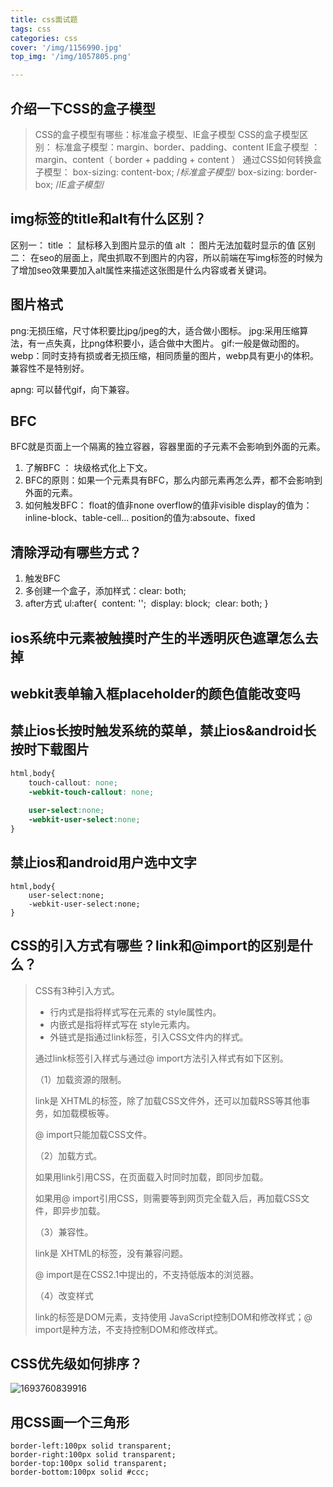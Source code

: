 ```yaml
---
title: css面试题
tags: css
categories: css
cover: '/img/1156990.jpg'
top_img: '/img/1057805.png'

---
```

## 介绍一下CSS的盒子模型

> CSS的盒子模型有哪些：标准盒子模型、IE盒子模型
> CSS的盒子模型区别：
>   标准盒子模型：margin、border、padding、content
>   IE盒子模型 ：margin、content（ border +  padding  + content ）
> 通过CSS如何转换盒子模型：
>   box-sizing: content-box;  /*标准盒子模型*/
>   box-sizing: border-box;   /*IE盒子模型*/

## img标签的title和alt有什么区别？

区别一：
  title ： 鼠标移入到图片显示的值
  alt   ： 图片无法加载时显示的值
区别二：
  在seo的层面上，爬虫抓取不到图片的内容，所以前端在写img标签的时候为了增加seo效果要加入alt属性来描述这张图是什么内容或者关键词。

## 图片格式

png:无损压缩，尺寸体积要比jpg/jpeg的大，适合做小图标。
jpg:采用压缩算法，有一点失真，比png体积要小，适合做中大图片。
gif:一般是做动图的。
webp：同时支持有损或者无损压缩，相同质量的图片，webp具有更小的体积。兼容性不是特别好。

apng: 可以替代gif，向下兼容。

## BFC

BFC就是页面上一个隔离的独立容器，容器里面的子元素不会影响到外面的元素。

1. 了解BFC ： 块级格式化上下文。
2. BFC的原则：如果一个元素具有BFC，那么内部元素再怎么弄，都不会影响到外面的元素。
3. 如何触发BFC：
   float的值非none
   overflow的值非visible
   display的值为：inline-block、table-cell...
   position的值为:absoute、fixed

## 清除浮动有哪些方式？

  1. 触发BFC
  2. 多创建一个盒子，添加样式：clear: both;
  3. after方式
    ul:after{
    ​		content: '';
    ​		display: block;
    ​		clear: both;
    }

## ios系统中元素被触摸时产生的半透明灰色遮罩怎么去掉

<style>
	a,button,input,textarea{
		-webkit-tap-highlight-color: rgba(0,0,0,0);
	}
</style>

## webkit表单输入框placeholder的颜色值能改变吗

<style type="text/css">
	input::-webkit-input-placeholder{
		color:red;
	}
</style>

## 禁止ios长按时触发系统的菜单，禁止ios&android长按时下载图片

```css
html,body{
	touch-callout: none;
	-webkit-touch-callout: none;
	
	user-select:none;
	-webkit-user-select:none;
}
```

## 禁止ios和android用户选中文字

```
html,body{
	user-select:none;
	-webkit-user-select:none;
}
```

## CSS的引入方式有哪些？link和@import的区别是什么？

> CSS有3种引入方式。
>
> - 行内式是指将样式写在元素的 style属性内。
> - 内嵌式是指将样式写在 style元素内。
> - 外链式是指通过link标签，引入CSS文件内的样式。
>
> 通过link标签引入样式与通过@ import方法引入样式有如下区别。
>
> （1）加载资源的限制。
>
> link是 XHTML的标签，除了加载CSS文件外，还可以加载RSS等其他事务，如加载模板等。
>
> @ import只能加载CSS文件。
>
> （2）加载方式。
>
> 如果用link引用CSS，在页面载入时同时加载，即同步加载。
>
> 如果用@ import引用CSS，则需要等到网页完全载入后，再加载CSS文件，即异步加载。
>
> （3）兼容性。
>
> link是 XHTML的标签，没有兼容问题。
>
> @ import是在CSS2.1中提出的，不支持低版本的浏览器。
>
> （4）改变样式
>
> link的标签是DOM元素，支持使用 JavaScript控制DOM和修改样式；@ import是种方法，不支持控制DOM和修改样式。

## CSS优先级如何排序？

![1693760839916](C:\Users\刘好鸭儿廋先生\AppData\Roaming\Typora\typora-user-images\1693760839916.png)

## 用CSS画一个三角形

```
border-left:100px solid transparent;
border-right:100px solid transparent;
border-top:100px solid transparent;
border-bottom:100px solid #ccc;
```


